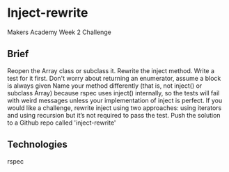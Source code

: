 Inject-rewrite
========
Makers Academy Week 2 Challenge

Brief
-----
Reopen the Array class or subclass it.
Rewrite the inject method. Write a test for it first. Don't worry about returning an enumerator, assume a block is always given
Name your method differently (that is, not inject() or subclass Array) because rspec uses inject() internally, so the tests will fail with weird messages unless your implementation of inject is perfect.
If you would like a challenge, rewrite inject using two approaches: using iterators and using recursion but it’s not required to pass the test.
Push the solution to a Github repo called 'inject-rewrite'

Technologies
------------
rspec
